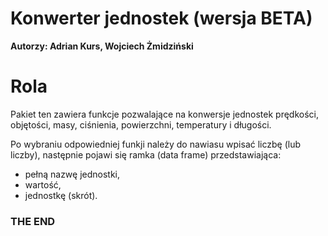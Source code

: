 # Konwerter jednostek (wersja BETA)
**Autorzy: 
Adrian Kurs, 
Wojciech Żmidziński**

# Rola

Pakiet ten zawiera funkcje pozwalające na konwersje jednostek prędkości, objętości, masy, ciśnienia, powierzchni, temperatury i długości.

Po wybraniu odpowiedniej funkji należy do nawiasu wpisać liczbę (lub liczby), następnie pojawi się ramka (data frame) przedstawiająca: 
- pełną nazwę jednostki, 
- wartość, 
- jednostkę (skrót).


### THE END
